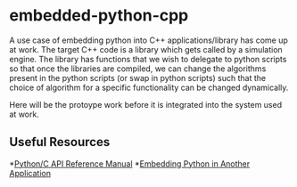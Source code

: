 # embedded-python-cpp

A use case of embedding python into C++ applications/library has come up at work. The target C++ code is a library which gets called by a simulation engine. The library has functions that we wish to delegate to python scripts so that once the libraries are compiled, we can change the algorithms present in the python scripts (or swap in python scripts) such that the choice of algorithm for a specific functionality can be changed dynamically.

Here will be the protoype work before it is integrated into the system used at work.

## Useful Resources
*[Python/C API Reference Manual](https://docs.python.org/2/c-api/index.html)
*[Embedding Python in Another Application](https://docs.python.org/2/extending/embedding.html)

